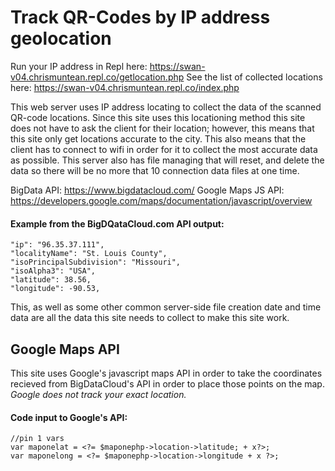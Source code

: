 # Track QR-Codes by IP address geolocation

Run your IP address in Repl here: https://swan-v04.chrismuntean.repl.co/getlocation.php
See the list of collected locations here: https://swan-v04.chrismuntean.repl.co/index.php

This web server uses IP address locating to collect the data of the scanned QR-code locations. Since this site uses this locationing method this site does not have to ask the client for their location; however, this means that this site only get locations accurate to the city. This also means that the client has to connect to wifi in order for it to collect the most accurate data as possible. This server also has file managing that will reset, and delete the data so there will be no more that 10 connection data files at one time.

BigData API: https://www.bigdatacloud.com/
Google Maps JS API: https://developers.google.com/maps/documentation/javascript/overview

#### Example from the BigDQataCloud.com API output:
```
"ip": "96.35.37.111",
"localityName": "St. Louis County",
"isoPrincipalSubdivision": "Missouri",
"isoAlpha3": "USA",
"latitude": 38.56,
"longitude": -90.53,
```
This, as well as some other common server-side file creation date and time data are all the data this site needs to collect to make this site work.
## Google Maps API
This site uses Google's javascript maps API in order to take the coordinates recieved from BigDataCloud's API in order to place those points on the map. *Google does not track your exact location.*

#### Code input to Google's API:
```
//pin 1 vars
var maponelat = <?= $maponephp->location->latitude; + x?>;
var maponelong = <?= $maponephp->location->longitude + x ?>;
```
